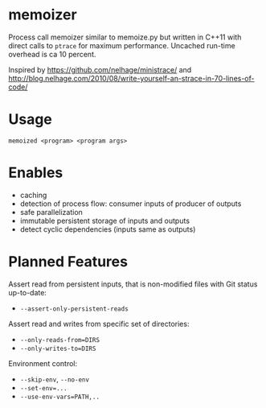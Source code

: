memoizer
========

Process call memoizer similar to memoize.py but written in C++11 with direct
calls to `ptrace` for maximum performance. Uncached run-time overhead is ca
10 percent.

Inspired by https://github.com/nelhage/ministrace/ and
http://blog.nelhage.com/2010/08/write-yourself-an-strace-in-70-lines-of-code/

Usage
=====

```memoized <program> <program args>```

Enables
=======

- caching
- detection of process flow: consumer inputs of producer of outputs
- safe parallelization
- immutable persistent storage of inputs and outputs
- detect cyclic dependencies (inputs same as outputs)

Planned Features
================

Assert read from persistent inputs, that is non-modified files with Git status up-to-date:

- `--assert-only-persistent-reads`

Assert read and writes from specific set of directories:

- `--only-reads-from=DIRS`
- `--only-writes-to=DIRS`

Environment control:

- `--skip-env`, `--no-env`
- `--set-env=...`
- `--use-env-vars=PATH,..`
